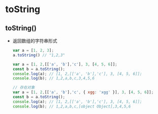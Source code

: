 # toString

## toString()

  - 返回数组的字符串形式

    ```js
    var a = [1, 2, 3];
    a.toString() // "1,2,3"
    ```

    ```js
    var a = [1, 2,[['a', 'b'],'c'], 3, [4, 5, 6]];
    const b = a.toString();
    console.log(a); // [1, 2,[['a', 'b'],'c'], 3, [4, 5, 6]];
    console.log(b); // 1,2,a,b,c,3,4,5,6
    ```

    ```js
    // 存在对象
    var a = [1, 2,[['a', 'b'],'c', { xgg: 'xgg' }], 3, [4, 5, 6]];
    const b = a.toString();
    console.log(a); // [1, 2,[['a', 'b'],'c'], 3, [4, 5, 6]];
    console.log(b); // 1,2,a,b,c,[object Object],3,4,5,6
    ```
